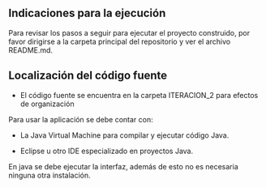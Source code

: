 ## Indicaciones para la ejecución
Para revisar los pasos a seguir para ejecutar el proyecto construido, por favor dirigirse a la carpeta principal del repositorio y ver el archivo README.md.

## Localización del código fuente
- El código fuente se encuentra en la carpeta ITERACION_2 para efectos de organización

Para usar la aplicación se debe contar con:

- La Java Virtual Machine para compilar y ejecutar código Java.

- Eclipse u otro IDE especializado en proyectos Java.

En java se debe ejecutar la interfaz, además de esto no es necesaria ninguna otra instalación.
